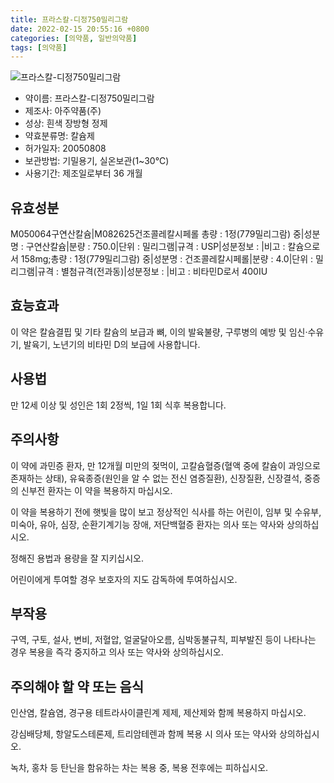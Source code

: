 ```yaml
---
title: 프라스칼-디정750밀리그람
date: 2022-02-15 20:55:16 +0800
categories: [의약품, 일반의약품]
tags: [의약품]
---
```

![프라스칼-디정750밀리그람](https://nedrug.mfds.go.kr/pbp/cmn/itemImageDownload/148725720033000146)

- 약이름: 프라스칼-디정750밀리그람
- 제조사: 아주약품(주)
- 성상: 흰색 장방형 정제
- 약효분류명: 칼슘제
- 허가일자: 20050808
- 보관방법: 기밀용기, 실온보관(1~30℃)
- 사용기간: 제조일로부터 36 개월
## 유효성분
M050064구연산칼슘|M082625건조콜레칼시페롤
총량 : 1정(779밀리그람) 중|성분명 : 구연산칼슘|분량 : 750.0|단위 : 밀리그램|규격 : USP|성분정보 : |비고 : 칼슘으로서 158mg;총량 : 1정(779밀리그람) 중|성분명 : 건조콜레칼시페롤|분량 : 4.0|단위 : 밀리그램|규격 : 별첨규격(전과동)|성분정보 : |비고 : 비타민D로서 400IU
## 효능효과
이 약은 칼슘결핍 및 기타 칼슘의 보급과 뼈, 이의 발육불량, 구루병의 예방 및 임신·수유기, 발육기, 노년기의 비타민 D의 보급에 사용합니다.

## 사용법
만 12세 이상 및 성인은 1회 2정씩, 1일 1회 식후 복용합니다.

## 주의사항
이 약에 과민증 환자, 만 12개월 미만의 젖먹이, 고칼슘혈증(혈액 중에 칼슘이 과잉으로 존재하는 상태), 유육종증(원인을 알 수 없는 전신 염증질환), 신장질환, 신장결석, 중증의 신부전 환자는 이 약을 복용하지 마십시오.

이 약을 복용하기 전에 햇빛을 많이 보고 정상적인 식사를 하는 어린이, 임부 및 수유부, 미숙아, 유아, 심장, 순환기계기능 장애, 저단백혈증 환자는 의사 또는 약사와 상의하십시오.

정해진 용법과 용량을 잘 지키십시오.

어린이에게 투여할 경우 보호자의 지도 감독하에 투여하십시오.

## 부작용
구역, 구토, 설사, 변비, 저혈압, 얼굴달아오름, 심박동불규칙, 피부발진 등이 나타나는 경우 복용을 즉각 중지하고 의사 또는 약사와 상의하십시오.

## 주의해야 할 약 또는 음식
인산염, 칼슘염, 경구용 테트라사이클린계 제제, 제산제와 함께 복용하지 마십시오.

강심배당체, 항알도스테론제, 트리암테렌과 함께 복용 시 의사 또는 약사와 상의하십시오.

녹차, 홍차 등 탄닌을 함유하는 차는 복용 중, 복용 전후에는 피하십시오.

